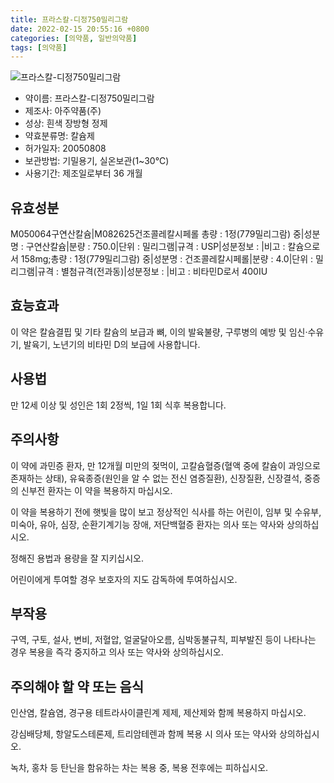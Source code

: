 ```yaml
---
title: 프라스칼-디정750밀리그람
date: 2022-02-15 20:55:16 +0800
categories: [의약품, 일반의약품]
tags: [의약품]
---
```

![프라스칼-디정750밀리그람](https://nedrug.mfds.go.kr/pbp/cmn/itemImageDownload/148725720033000146)

- 약이름: 프라스칼-디정750밀리그람
- 제조사: 아주약품(주)
- 성상: 흰색 장방형 정제
- 약효분류명: 칼슘제
- 허가일자: 20050808
- 보관방법: 기밀용기, 실온보관(1~30℃)
- 사용기간: 제조일로부터 36 개월
## 유효성분
M050064구연산칼슘|M082625건조콜레칼시페롤
총량 : 1정(779밀리그람) 중|성분명 : 구연산칼슘|분량 : 750.0|단위 : 밀리그램|규격 : USP|성분정보 : |비고 : 칼슘으로서 158mg;총량 : 1정(779밀리그람) 중|성분명 : 건조콜레칼시페롤|분량 : 4.0|단위 : 밀리그램|규격 : 별첨규격(전과동)|성분정보 : |비고 : 비타민D로서 400IU
## 효능효과
이 약은 칼슘결핍 및 기타 칼슘의 보급과 뼈, 이의 발육불량, 구루병의 예방 및 임신·수유기, 발육기, 노년기의 비타민 D의 보급에 사용합니다.

## 사용법
만 12세 이상 및 성인은 1회 2정씩, 1일 1회 식후 복용합니다.

## 주의사항
이 약에 과민증 환자, 만 12개월 미만의 젖먹이, 고칼슘혈증(혈액 중에 칼슘이 과잉으로 존재하는 상태), 유육종증(원인을 알 수 없는 전신 염증질환), 신장질환, 신장결석, 중증의 신부전 환자는 이 약을 복용하지 마십시오.

이 약을 복용하기 전에 햇빛을 많이 보고 정상적인 식사를 하는 어린이, 임부 및 수유부, 미숙아, 유아, 심장, 순환기계기능 장애, 저단백혈증 환자는 의사 또는 약사와 상의하십시오.

정해진 용법과 용량을 잘 지키십시오.

어린이에게 투여할 경우 보호자의 지도 감독하에 투여하십시오.

## 부작용
구역, 구토, 설사, 변비, 저혈압, 얼굴달아오름, 심박동불규칙, 피부발진 등이 나타나는 경우 복용을 즉각 중지하고 의사 또는 약사와 상의하십시오.

## 주의해야 할 약 또는 음식
인산염, 칼슘염, 경구용 테트라사이클린계 제제, 제산제와 함께 복용하지 마십시오.

강심배당체, 항알도스테론제, 트리암테렌과 함께 복용 시 의사 또는 약사와 상의하십시오.

녹차, 홍차 등 탄닌을 함유하는 차는 복용 중, 복용 전후에는 피하십시오.

